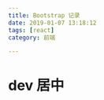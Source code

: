 ```yaml
---
title: Bootstrap 记录
date: 2019-01-07 13:18:12
tags: [react]
category: 前端

---
```



# dev 居中

```html

```